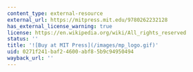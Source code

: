 ```yaml
---
content_type: external-resource
external_url: https://mitpress.mit.edu/9780262232128
has_external_license_warning: true
license: https://en.wikipedia.org/wiki/All_rights_reserved
status: ''
title: '![Buy at MIT Press](/images/mp_logo.gif)'
uid: 0271f241-baf2-4600-abf8-5b9c94950494
wayback_url: ''
---
```


